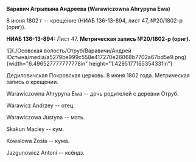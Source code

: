 **Варавич Агрыпына Андреева (Warawiczowna Ahrypyna Ewa)**

8 июня 1802 г -- крещение (НИАБ 136-13-894, лист 47, №20/1802-р (ориг)).

**НИАБ 136-13-894:** Лист 47. **Метрическая запись №20/1802-р (ориг).**

![](./Осовская волость/Отруб/Варавичи/Андрей Юстына/media/a5279be999c558e417270e26068b7702a67bd5e9.png){width="6.496527777777778in"
height="1.4295177165354331in"}

Дедиловичская Покровская церковь. 8 июня 1802 года. Метрическая запись о
крещении.

Warawiczowna Ahrypyna Ewa -- дочь родителей с деревни Отруб.

Warawicz Andrzey -- отец.

Warawiczowa Justyna -- мать.

Skakun Maciey -- кум.

Kowalowa Zosia -- кума.

Jazgunowicz Antoni -- ксёндз.
